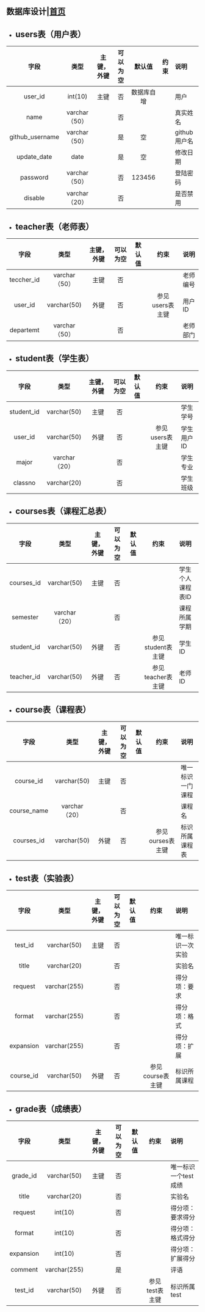 ## 数据库设计|[首页](../README.md)

<div id="users"></div>

- ## users表（用户表）
|字段|类型|主键，外键|可以为空|默认值|约束|说明|
|:-------:|:-------------:|:------:|:----:|:---:|:----:|:----------|
|user_id|int(10)|主键|否|数据库自增||用户|ID|
|name|varchar（50）||否|||真实姓名|
|github_username|varchar（50）||是|空||github用户名|
|update_date|date||是|空||修改日期|
|password|varchar（50）||否|123456||登陆密码|
|disable|varchar（20）||否|||是否禁用|


<div id="teacher"></div>

- ## teacher表（老师表）
|字段|类型|主键，外键|可以为空|默认值|约束|说明|
|:-------:|:-------------:|:------:|:----:|:---:|:----:|:----------|
|teccher_id|varchar（50）|主键|否|||老师编号|
|user_id|varchar(50)|外键|否||参见users表主键|用户ID|
|departemt|varchar（50）||否|||老师部门|

<div id="student"></div>

- ## student表（学生表）
|字段|类型|主键，外键|可以为空|默认值|约束|说明|
|:-------:|:-------------:|:------:|:----:|:---:|:----:|:----------|
|student_id|varchar(50)|主键|否|||学生学号|
|user_id|varchar(50)|外键|否||参见users表主键|学生用户ID|
|major|varchar（20）||否|||学生专业|
|classno|varchar(20)||否|||学生班级|

<div id="courses"></div>

- ## courses表（课程汇总表）
|字段|类型|主键，外键|可以为空|默认值|约束|说明|
|:-------:|:-------------:|:------:|:----:|:---:|:----:|:----------|
|courses_id|varchar(50)|主键|否|||学生个人课程表ID|
|semester|varchar（20）||否|||课程所属学期|
|student_id|varchar(50)|外键|否||参见student表主键|学生ID|
|teacher_id|varchar(50)|外键|否||参见teacher表主键|老师ID|

<div id="course"></div>

- ## course表（课程表）
|字段|类型|主键，外键|可以为空|默认值|约束|说明|
|:-------:|:-------------:|:------:|:----:|:---:|:----:|:----------|
|course_id|varchar(50)|主键|否|||唯一标识一门课程|
|course_name|varchar（20）||否|||课程名|
|courses_id|varchar(50)|外键|否||参见ourses表主键|标识所属课程表|

<div id="test"></div>

- ## test表（实验表）
|字段|类型|主键，外键|可以为空|默认值|约束|说明|
|:-------:|:-------------:|:------:|:----:|:---:|:----:|:----------|
|test_id|varchar(50)|主键|否|||唯一标识一次实验|
|title|varchar(20)||否|||实验名|
|request|varchar(255)||否|||得分项：要求|
|format|varchar(255)||否|||得分项：格式|
|expansion|varchar(255)||否|||得分项：扩展|
|course_id|varchar(50)|外键|否||参见course表主键|标识所属课程|

<div id="grade"></div>

- ## grade表（成绩表）
|字段|类型|主键，外键|可以为空|默认值|约束|说明|
|:-------:|:-------------:|:------:|:----:|:---:|:----:|:----------|
|grade_id|varchar(50)|主键|否|||唯一标识一个test成绩|
|title|varchar(20)||否|||实验名|
|request|int(10)||否|||得分项：要求得分|
|format|int(10)||否|||得分项：格式得分|
|expansion|int(10)||否|||得分项：扩展得分|
|comment|varchar(255)||是|||评语|
|test_id|varchar(50)|外键|否||参见test表主键|标识所属test|

